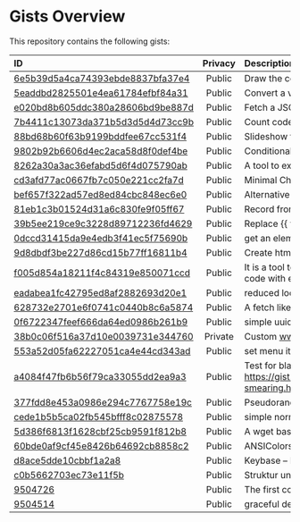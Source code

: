 Gists Overview
=============

This repository contains the following gists:

| ID | Privacy | Description |
| :--- | :---: | :--- |
| [6e5b39d5a4ca74393ebde8837bfa37e4](https://gist.github.com/6e5b39d5a4ca74393ebde8837bfa37e4) | Public | Draw the columns of a grid in the background |
| [5eaddbd2825501e4ea61784efbf84a31](https://gist.github.com/5eaddbd2825501e4ea61784efbf84a31) | Public | Convert a video to HLS format with multiple resolutions |
| [e020bd8b605ddc380a28606bd9be887d](https://gist.github.com/e020bd8b605ddc380a28606bd9be887d) | Public | Fetch a JSON and have the option to chancel the request |
| [7b4411c13073da371b5d3d5d4d73cc9b](https://gist.github.com/7b4411c13073da371b5d3d5d4d73cc9b) | Public | Count code lines in git repo |
| [88bd68b60f63b9199bddfee67cc531f4](https://gist.github.com/88bd68b60f63b9199bddfee67cc531f4) | Public | Slideshow for Marc Rudin |
| [9802b92b6606d4ec2aca58d8f0def4be](https://gist.github.com/9802b92b6606d4ec2aca58d8f0def4be) | Public | Conditional form handling based on JSON-Definiton |
| [8262a30a3ac36efabd5d6f4d075790ab](https://gist.github.com/8262a30a3ac36efabd5d6f4d075790ab) | Public | A tool to extract content from HTML, convert it to YAML, and update HTML content from YAML files. |
| [cd3afd77ac0667fb7c050e221cc2fa7d](https://gist.github.com/cd3afd77ac0667fb7c050e221cc2fa7d) | Public | Minimal ChatGPT request to the OpenAI-API |
| [bef657f322ad57ed8ed84cbc848ec6e0](https://gist.github.com/bef657f322ad57ed8ed84cbc848ec6e0) | Public | Alternative IP notations |
| [81eb1c3b01524d31a6c830fe9f05ff67](https://gist.github.com/81eb1c3b01524d31a6c830fe9f05ff67) | Public | Record from a canvas element to a webm file |
| [39b5ee219ce9c3228d89712236fd4629](https://gist.github.com/39b5ee219ce9c3228d89712236fd4629) | Public | Replace {{ values }} in String |
| [0dccd31415da9e4edb3f41ec5f75690b](https://gist.github.com/0dccd31415da9e4edb3f41ec5f75690b) | Public | get an element from an array at a specific position (index) – the index can be negative and exceed the length of the array (Modulo wrapping) |
| [9d8dbdf3be227d86cd15b77ff16811b4](https://gist.github.com/9d8dbdf3be227d86cd15b77ff16811b4) | Public | Create html-string from object notation |
| [f005d854a18211f4c84319e850071ccd](https://gist.github.com/f005d854a18211f4c84319e850071ccd) | Public | It is a tool to split a folder with .vue files into three files (.split.js/.split.scss/.split.vue)  and merge them back together. Ideal for refactoring code with external tools that don't know .vue files. |
| [eadabea1fc42795ed8af2882693d20e1](https://gist.github.com/eadabea1fc42795ed8af2882693d20e1) | Public | reduced lodash get() function in vanilla javascript |
| [628732e2701e6f0741c0440b8c6a5874](https://gist.github.com/628732e2701e6f0741c0440b8c6a5874) | Public | A fetch like helper in node |
| [0f6722347feef666da64ed0986b261b9](https://gist.github.com/0f6722347feef666da64ed0986b261b9) | Public | simple uuid4 function |
| [38b0c06f516a37d10e0039731e344760](https://gist.github.com/38b0c06f516a37d10e0039731e344760) | Private | Custom www.shortkeys.app |
| [553a52d05fa62227051ca4e44cd343ad](https://gist.github.com/553a52d05fa62227051ca4e44cd343ad) | Public | set menu items to active based on children |
| [a4084f47fb6b56f79ca33055dd2ea9a3](https://gist.github.com/a4084f47fb6b56f79ca33055dd2ea9a3) | Public | Test for black smearing see: https://gist.githack.com/signalwerk/a4084f47fb6b56f79ca33055dd2ea9a3/raw/592a8821f8f7448d57c25f39ddcc3778f649ebdc/black-smearing.html |
| [377fdd8e453a0986e294c7767758e19c](https://gist.github.com/377fdd8e453a0986e294c7767758e19c) | Public | Pseudorandom number generator (PRNG) |
| [cede1b5b5ca02fb545bfff8c02875578](https://gist.github.com/cede1b5b5ca02fb545bfff8c02875578) | Public | simple normalise css |
| [5d386f6813f1628cbf25cb9591f812b8](https://gist.github.com/5d386f6813f1628cbf25cb9591f812b8) | Public | A wget based easy poor man`s cache warmer script – See Line 4 for run from Terminal |
| [60bde0af9cf45e8426b64692cb8858c2](https://gist.github.com/60bde0af9cf45e8426b64692cb8858c2) | Public | ANSIColors |
| [d8ace5dde10cbbf1a2a8](https://gist.github.com/d8ace5dde10cbbf1a2a8) | Public | Keybase – Proof of my identity |
| [c0b5662703ec73e11f5b](https://gist.github.com/c0b5662703ec73e11f5b) | Public | Struktur und Inhalt |
| [9504726](https://gist.github.com/9504726) | Public | The first commented line is your dabblet’s title |
| [9504514](https://gist.github.com/9504514) | Public | graceful degradation |
